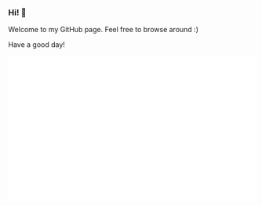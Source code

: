 ### Hi! 👋

Welcome to my GitHub page. Feel free to browse around :)

Have a good day!

<p align="center">
<img src="https://github.com/anindex/github-stats/blob/master/generated/overview.svg">
</p>

